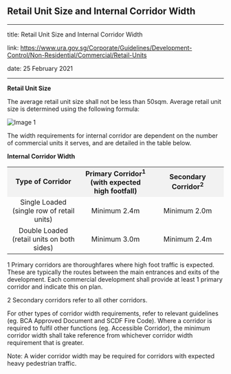 ## Retail Unit Size and Internal Corridor Width
---
title: Retail Unit Size and Internal Corridor Width

link: https://www.ura.gov.sg/Corporate/Guidelines/Development-Control/Non-Residential/Commercial/Retail-Units

date: 25 February 2021

---


**Retail Unit Size**

The average retail unit size shall not be less than 50sqm. Average retail unit size is determined using the following formula:

![Image 1](https://www.ura.gov.sg/-/media/Corporate/Guidelines/Development-control/Commercial/Retail_Unit_Size.png?h=60%25&w=60%25)

The width requirements for internal corridor are dependent on the number of commercial units it serves, and are detailed in the table below.

**Internal Corridor Width**

<table><tbody><tr><td style="width: 30%; text-align: center; background-color: #f2f2f2;"><strong>Type of Corridor</strong></td><td style="width: 30%; text-align: center; vertical-align: middle; background-color: #f2f2f2;"><strong>Primary Corridor<sup>1</sup><br>(with expected high footfall)</strong></td><td style="width: 30%; text-align: center; vertical-align: middle; background-color: #f2f2f2;"><strong>Secondary Corridor<sup>2</sup></strong></td></tr><tr><td style="text-align: center;">Single Loaded<br>(single row of retail units)</td><td style="text-align: center; vertical-align: middle;">Minimum 2.4m</td><td style="text-align: center; vertical-align: middle;">Minimum 2.0m</td></tr><tr><td style="text-align: center;">Double Loaded<br>(retail units on both sides)</td><td style="text-align: center; vertical-align: middle;">Minimum 3.0m</td><td style="text-align: center; vertical-align: middle;">Minimum 2.4m</td></tr></tbody></table>

  
1 Primary corridors are thoroughfares where high foot traffic is expected. These are typically the routes between the main entrances and exits of the development. Each commercial development shall provide at least 1 primary corridor and indicate this on plan.

2 Secondary corridors refer to all other corridors.

For other types of corridor width requirements, refer to relevant guidelines (eg. BCA Approved Document and SCDF Fire Code). Where a corridor is required to fulfil other functions (eg. Accessible Corridor), the minimum corridor width shall take reference from whichever corridor width requirement that is greater.

Note: A wider corridor width may be required for corridors with expected heavy pedestrian traffic.



